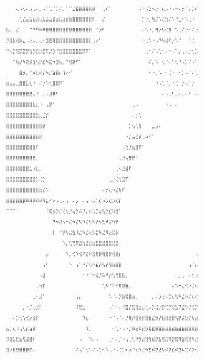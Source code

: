                 ⠀⠀⠀⢄⠠⢂⠄⡠⢀⠄⡀⠠⠈⢁⠈⡁⠌⡀⠁⠉⣈⣯⣿⣿⣿⣿⡿⠀⠀⢀⠎⠁⠀⠀⠀⠀⠀⠀⠀⠀⠠⠑⠨⣑⠢⡐⠀⢆⡠⠐⠠⠒⠄⡒⠈⡄⡁⠎⡐⠁⢆⠰⠈⡔⢡⠊⣌⠡⢍⠢⢘⣿⡧⠐⢦⡘⢤⢃
                ⠀⠀⠀⠀⢁⣌⣤⣥⣦⣼⢤⣥⣬⣤⣮⣴⣥⣴⣶⣷⣿⣿⣿⣿⣿⣿⠇⠀⠀⡌⠀⠀⠀⠀⠀⠀⠀⠀⠀⠀⠀⡉⠐⡀⢳⡌⠡⢌⣳⡌⠡⠘⣀⠂⠡⢀⠐⠀⠄⡁⠂⠠⠁⡐⠠⢁⠂⠌⡀⠆⣿⣿⡧⣙⠢⠉⠂⠄
                ⣧⡄⠀⣌⠀⠀⠀⠉⠙⠛⠷⠿⣿⢿⣿⣿⣿⣿⣿⣿⣿⣿⣿⣿⣿⣿⠀⠈⡰⠃⠀⠀⠀⠀⠀⠀⠀⠀⠀⠀⠀⠄⠡⠐⡀⢻⡔⢣⢎⣿⠀⠡⢀⠌⡐⠂⠌⡐⠠⢀⠁⢂⠁⠄⡁⢂⠌⡐⠰⣈⣿⣿⠃⠄⠠⠁⠌⠀
                ⡙⣿⣷⢾⡷⣄⠠⡐⠤⡀⢄⠂⣹⣟⢿⣿⣿⣿⣿⣿⣿⣿⣿⣿⣿⡇⢀⠔⠁⠀⠀⠀⠀⠀⠀⠀⠀⠀⠀⠀⠀⠐⢀⠡⠐⠠⠙⠳⣾⠏⡐⠡⠈⠀⠀⠁⢈⠀⠃⠌⠂⡅⠊⠆⡙⠌⡘⠠⠃⢤⣿⣟⠠⠉⡄⠡⠈⠀
                ⠙⠦⣝⢿⡯⣝⡻⢷⡳⣟⡶⣟⠯⡜⡱⠘⣿⣿⣿⣿⣿⣿⣿⡿⠟⠁⠀⠀⠀⠀⠀⠀⠀⠀⠀⠀⠀⠀⠀⠀⠀⠀⢀⠂⠌⠠⢁⠂⠄⠒⠠⠁⡄⢀⠠⡐⢂⡡⢃⢌⠰⢠⣁⠒⠤⡐⢠⡁⢇⣼⣿⡇⠢⢁⠐⡀⢁⠂
                ⠀⠀⠉⢷⡜⠳⢝⡮⣱⢣⡝⣎⠳⣍⠲⣹⢧⡀⠙⢻⡿⠋⠁⠀⠀⠀⠀⠀⠀⠀⠀⠀⠀⠀⠀⠀⠀⠀⠀⠀⠀⠀⠀⠌⡀⠡⠀⢂⠈⠄⠁⢂⠘⠠⡁⠌⠠⠁⠌⡈⠡⢃⠄⡋⢆⡱⠡⡜⢢⣿⣿⠇⡁⠂⠄⠐⠀⠀
                ⠀⠀⠀⠀⣿⡲⡀⠉⠶⣃⠞⡌⠳⡈⣵⣿⡆⢹⠔⠊⠀⠀⠀⠀⠀⠀⠀⠀⠀⠀⠀⠀⠀⠀⠀⠀⠀⠀⠀⠀⠀⠀⠀⠂⠐⡀⠡⠀⠂⢈⠐⠀⠂⡁⠠⠈⠄⢁⠂⠄⡁⠂⠌⡐⠢⢐⠱⡈⢹⣿⣿⠐⠠⠈⠀⠀⠀⠀
                ⣶⣤⣤⣀⣿⣿⣅⢆⠐⠀⠌⡐⠡⢂⣿⣿⠟⠁⠀⠀⠀⠀⠀⠀⠀⠀⠀⠀⠀⠀⠀⠀⠀⠀⠀⠀⠀⠀⠀⠀⠀⠀⠀⠀⠀⠐⠠⢁⠈⡀⠐⢈⠀⡐⠠⠁⡐⠀⡐⠠⠐⢈⠐⠠⠁⠎⢠⠑⣺⣿⡏⠀⠠⠀⠀⠀⠀⠀
                ⣿⣿⣿⣿⣿⣿⣿⣟⢄⠘⠀⡀⠠⣸⡿⠃⠀⠀⠀⠀⠀⠀⠀⠀⠀⠀⠀⠀⠀⠀⠀⠀⠀⠀⠀⠀⠀⠀⠀⠀⠀⠀⠀⠀⠀⠀⠀⠄⠠⢀⠃⡀⠄⡀⠄⠃⠀⠄⠀⡀⠃⠄⡘⢀⠣⠘⠄⡄⣻⣿⡇⠀⠀⠀⠀⠀⠀⠀
                ⣿⣿⣿⣿⣿⣿⣿⣿⣧⣂⠐⠀⢠⡟⠁⠀⠀⠀⠀⠀⠀⠀⠀⠀⠀⠀⠀⠀⠀⠀⠀⠀⠀⠀⠀⠀⠀⠀⢀⠠⠀⠀⠀⠀⠀⠀⠀⠀⠐⠠⠀⠄⠀⠀⠀⠀⠀⠀⠄⠐⠈⡐⠠⢃⠰⢉⠒⡰⣿⣿⠁⠀⠀⠀⠀⠀⠀⠀
                ⣿⣿⣿⣿⣿⣿⣿⣿⣿⣿⣄⣈⡞⠀⠀⠀⠀⠀⠀⠀⠀⠀⠀⠀⠀⠀⠀⠀⠀⠀⠀⠀⠀⠀⠀⠀⠀⠀⠄⡂⢡⠀⠀⠀⠀⠀⠀⠀⠀⠀⠀⠀⠀⠀⠀⠀⠀⠀⠀⠀⠐⠠⠁⢎⡐⠣⡌⣽⡏⣽⠀⠀⠀⠀⠀⠀⠀⠀
                ⣿⣿⣿⣿⣿⣿⣿⣿⣿⣿⣿⡾⠀⠀⠀⠀⠀⠀⠀⠀⠀⠀⠀⠀⠀⠀⠀⠀⠀⠀⠀⠀⠀⠀⠀⠀⠀⡁⢢⢁⢿⠀⠀⠀⣀⡠⠄⠀⠀⠀⠀⠀⠀⠀⠀⠀⠀⠀⠀⠀⠀⠀⡉⠤⡘⢱⣈⣿⣷⣿⠀⠀⡀⠀⠀⠀⠀⠀
                ⣿⣿⣿⣿⣿⣿⣿⣿⣿⣿⡟⠀⠀⠀⠀⠀⠀⠀⠀⠀⠀⠀⠀⠀⠀⠀⠀⠀⠀⠀⠀⠀⠀⠀⠀⠀⠐⡈⢤⣋⡾⢀⠴⠊⠁⠀⠀⠀⠀⠀⠀⠀⠀⠀⠀⠀⠀⠀⠀⠀⠀⠀⢀⢂⡑⢣⢼⣿⣿⡹⡄⢸⡇⠀⠀⠀⠀⠀
                ⣿⣿⣿⣿⣿⣿⣿⣿⣿⠏⠀⠀⠀⠀⠀⠀⠀⠀⠀⠀⠀⠀⠀⠀⠀⠀⠀⠀⠀⠀⠀⠀⠀⠀⠀⠠⢑⡘⣦⣿⠟⠁⠀⠀⠀⠀⠀⠀⠀⠀⠀⠀⠀⠀⠀⠀⠀⠀⠀⠀⠀⠀⢀⠂⠜⡰⢺⣿⣿⡗⡇⣿⠀⠀⠀⠀⠀⠀
                ⣿⣿⣿⣿⣿⣿⣿⣿⣟⡀⠀⠀⠀⠀⠀⠀⠀⠀⠀⠀⠀⠀⠀⠀⠀⠀⠀⠀⠀⠀⠀⠀⠀⠀⢀⡘⢤⣻⡟⠁⠀⠀⠀⠀⠀⠀⠀⠀⠀⠀⠀⠀⠀⠀⠀⠀⠀⠀⠀⠀⠀⠀⠄⡘⢠⠑⢺⣿⣻⣯⢿⡏⠀⠀⠀⠀⠀⠀
                ⣿⣿⣿⣿⣿⣿⣿⣅⠰⣇⡀⠀⠀⠀⠀⠀⠀⠀⠀⠀⠀⠀⠀⠀⠀⠀⠀⠀⠀⠀⠀⠀⠀⢀⠢⣘⣾⠏⠀⠀⠀⠀⠀⠀⠀⠀⠀⠀⠀⠀⠀⠀⠀⠀⠀⠀⠀⠀⠀⠀⠀⠀⢂⠐⠤⣉⢺⣿⣾⣿⢼⡗⠀⠀⠀⠀⠀⠀
                ⣿⣿⣿⣿⣿⣿⣿⣿⣿⡣⢌⡑⠀⠀⠀⠀⠀⠀⠀⠀⠀⠀⠀⠀⠀⠀⠀⠀⠀⠀⠀⢀⡐⢌⢲⣹⠏⠀⠀⠀⠀⠀⠀⠀⠀⠀⠀⠀⠀⠀⠀⠀⠀⠀⠀⠀⠀⠀⠀⠀⠀⠈⠠⠈⢔⠆⣹⣿⣿⣿⣿⠁⠀⠀⠀⠀⠀⠀
                ⣿⣿⣿⣿⣿⣿⣿⣿⣿⣿⣖⡌⠡⠀⠀⠀⠀⠀⠀⠀⠀⠀⠀⠀⠀⠀⠀⠀⠀⠄⡒⢄⠲⣌⢷⠏⠀⠀⠀⠀⠀⠀⠀⠀⠀⠀⠀⠀⠀⠀⠀⠀⠀⠀⠀⠀⠀⠀⠀⠀⠀⠈⠄⣁⠊⠄⣿⣿⣿⣿⡧⠀⠀⠀⠀⠀⠀⠀
                ⣿⣿⣿⣿⣿⡿⠿⠿⠿⠿⠿⠻⣅⠊⠔⠠⢀⠄⢠⠀⠄⡠⠀⠄⢠⠐⡠⠁⢎⠰⡡⢎⡱⢎⡏⠀⠀⠀⠀⠀⠀⠀⠀⠀⠀⠀⠀⠀⠀⠀⠀⠀⠀⠀⠀⠀⠀⠀⠀⠀⠀⠡⠐⢠⠉⡔⣿⣿⣿⣿⡷⠀⠀⠀⠀⠀⠀⠀
                ⠉⠉⠉⠀⠀⠀⠀⠀⠀⠀⠀⠀⠈⢯⡢⡑⡌⢌⢢⡘⢤⡑⠬⡘⡄⠦⢡⡉⢤⢣⡑⣎⠵⣻⠁⠀⠀⠀⠀⠀⠀⠀⠀⠀⠀⠀⠀⠀⠀⠀⠀⠀⠀⠀⠀⠀⠀⠀⠀⠀⠐⡀⠁⢆⠸⡐⢿⣿⣿⣿⣿⠀⠁⠀⠀⠀⠀⠀
                ⠀⠀⠀⠀⠀⠀⠀⠀⠀⠀⠀⠀⠀⠀⠙⠲⣜⢢⠒⣌⠲⣌⢣⠱⣌⢣⠣⡜⢢⣃⠞⣬⠳⡟⠀⠀⠀⠀⠀⠀⠀⠀⠀⠀⠀⠀⠀⠀⠀⠀⠀⠀⠀⠀⠀⠀⠀⠀⠀⠀⠄⠠⢁⠢⡑⢭⣻⣿⣿⣿⡏⠀⠀⠀⠀⠀⠀⠀
                ⠀⠀⠀⠀⠀⠀⠀⠀⠀⠀⠀⠀⠀⠀⡇⠀⠈⡟⢳⣬⣳⠸⣌⠳⣌⢖⡣⣍⠳⣌⠻⣔⣯⡷⠀⠀⠀⠀⠀⠀⠀⠀⠀⠀⠀⠀⠀⠀⠀⠀⠀⠀⠀⠀⠀⠀⠀⠀⠀⠠⢈⠐⠌⢢⢙⡆⣿⣿⣽⣿⠇⠀⠀⠀⠀⠀⠀⠀
                ⠀⠀⠀⠀⠀⠀⠀⠀⠀⠀⠀⠀⠀⠀⠀⠀⠀⠱⡄⢣⢛⠿⣾⢷⣾⣾⣶⣯⣿⣾⣿⣿⣿⣿⠀⠀⠀⠀⠀⠀⠀⠀⠀⠀⠀⠀⠀⠀⠀⠀⠀⠀⠀⠀⠀⠀⠀⠀⠠⢁⠂⡘⡘⢢⢭⣘⣿⣿⣿⡿⠀⠀⠀⠀⠀⠀⠀⠀
                ⠀⠀⠀⠀⠀⠀⠀⠀⠀⠀⠀⠀⡠⠀⠀⠀⠀⠀⠱⡀⢊⠱⢪⠝⣎⠷⣫⢟⡿⢿⣟⡿⢿⣿⡆⠀⠀⠀⠀⠀⠀⠀⠀⠀⠀⠀⠀⠀⠀⠀⠀⠀⠀⠀⠀⠀⠀⠠⠁⠤⠘⠤⣙⠲⣌⢾⣿⣿⣿⠃⠀⠀⠀⠀⠀⠀⠀⠄
                ⠀⠀⠀⠀⠀⠀⠀⠀⠀⠀⠀⢠⠃⠀⠀⠀⠀⠀⠀⠑⠀⢠⠁⠚⡌⢣⠓⣮⡜⢣⡞⢻⣷⣿⣿⠀⠀⠀⠀⠀⠀⠀⠀⠀⠀⠀⠀⠀⠀⠀⠀⠀⠀⠀⠀⢠⠈⡄⢡⠂⡍⢲⢡⡏⣴⣿⣿⣿⠃⠀⠀⠀⠀⠀⠀⠀⠀⠀
                ⠀⠀⠀⠀⠀⠀⠀⠀⠀⠀⠠⣼⠀⠀⠀⠀⠀⠀⠀⠀⠀⠀⠀⠂⠐⠈⠒⢬⡘⠥⠚⡔⢣⢛⣿⣧⡀⠀⠀⠀⠀⠀⠀⠀⠀⠀⠀⠀⠀⠀⠀⠀⡀⢀⠀⠄⢂⠰⡈⢆⡍⢆⡳⣌⣳⣿⣿⡟⠀⡐⠈⠀⠀⠀⠀⠀⠀⢈
                ⠀⠀⠀⠀⠀⠀⠀⠀⠀⢀⢲⡏⠀⠀⠀⠀⠀⠀⠀⠀⠀⠀⠀⠀⠀⠀⠀⠀⠀⢁⠣⠈⠅⠊⢿⣽⣷⡀⠀⠀⠀⠀⠀⠀⠀⠀⠀⠀⠀⠀⢄⠡⠒⣄⢊⠔⣈⢆⡱⢊⡜⡬⡱⢮⣿⣿⡟⠀⠆⠠⠀⠀⠀⠀⠀⠀⠀⢨
                ⠀⠀⠀⠀⠀⠀⠀⠀⢀⠂⣼⠁⠀⠀⠀⠀⠀⠀⠀⠀⠀⢠⡄⠀⠀⠀⠀⠀⠀⠀⠀⠡⠈⠄⡙⣷⢯⣿⣶⡀⠀⠀⠀⠀⡀⠄⡰⢐⠢⣉⢆⢣⠓⣌⠲⡌⢆⠎⡴⢋⡴⢣⣵⣿⡿⡓⣌⠱⢊⡁⠄⠀⠀⠀⠀⠀⠀⢾
                ⠀⠀⠀⠀⠀⡀⠐⡈⢄⣺⠇⠀⠀⠀⠀⠀⠀⠀⠀⠀⠀⠸⢟⣆⠀⠀⠀⠀⠀⠀⠀⠠⠁⠂⠄⠸⣿⡜⣯⢿⣶⣤⢂⠤⡑⢬⡐⡿⢋⡙⢮⣣⠝⣬⠳⡜⢪⡝⣘⢧⣺⣽⣿⠋⢀⠱⣎⡜⣡⠂⠀⠀⠀⠀⠀⠀⣈⢿
                ⠀⠀⠄⡁⢂⢡⢊⡔⣪⡟⠀⠀⠀⠀⠀⠀⠀⠀⠀⠀⠀⠀⠀⠹⣆⠀⠀⠀⠀⠀⠀⠐⠈⠠⠈⠄⡘⢿⡜⣯⢞⡿⣻⣷⣌⡳⡜⣷⣽⣞⣿⢣⡟⡬⣓⡍⢧⣼⣷⣾⣿⡟⠁⠀⠂⢄⡿⢒⡡⢊⠀⠀⠀⠀⠀⢀⠬⣿
                ⣦⡁⢆⠸⢠⢃⡎⣴⡿⠁⠀⠀⠀⠀⠀⠀⠀⠀⠀⠀⠀⠀⠀⠀⠹⡀⠀⠀⠀⠀⠀⠀⠂⢁⠐⠠⠐⡈⠿⣖⠯⣞⡳⢯⣟⡿⣿⣷⣾⣿⣾⣷⣾⣷⣿⣿⢿⣿⣻⣿⠏⢀⠠⠁⠌⠱⣈⠣⠐⡀⠀⠀⠀⠀⠠⣌⢻⣿
                ⡹⣿⣥⣏⣦⢫⣼⣿⠇⠀⠀⠀⠀⠀⠀⠀⠀⠀⠀⠀⠀⠀⠠⠀⠀⠹⠄⠠⠀⠀⠀⢀⠂⠄⡈⠐⢠⢀⢃⠚⡻⣼⣹⢳⢮⡝⣧⢻⣭⠻⣝⢯⠻⣵⢫⢞⠳⣜⣻⡿⢀⠂⠀⠈⠀⠁⡀⠂⠁⠀⠀⠀⠀⣀⠣⣜⣿⣿
                ⣹⡔⣿⣻⣿⣿⣿⡏⠄⠀⠀⠀⠀⠀⠀⠀⠀⠀⠀⠀⠀⠌⢠⠁⢂⠁⠌⠠⢁⠂⠡⢀⠐⠠⢈⡁⠆⡰⠈⢆⠱⣈⠳⣋⠮⡝⣜⢣⠮⡝⣎⠮⣙⠦⣉⠎⡱⢂⣿⠇⠀⠀⠀⠀⠀⠀⠀⠀⠀⠀⠀⠠⠐⣤⣳⣽⣿⣿

